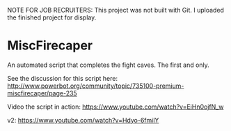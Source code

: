 NOTE FOR JOB RECRUITERS: This project was not built with Git. I uploaded the finished project for display. 

MiscFirecaper
=============

An automated script that completes the fight caves. The first and only.

See the discussion for this script here:
	http://www.powerbot.org/community/topic/735100-premium-miscfirecaper/page-235

Video the script in action:
	https://www.youtube.com/watch?v=EiHn0ojfN_w

v2:
	https://www.youtube.com/watch?v=Hdyo-6fmilY
